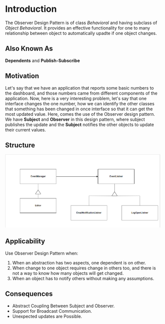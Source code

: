 # Introduction
The Observer Design Pattern is of class _Behavioral_ and having subclass of _Object Behavioral_. It provides an effective functionality for one to many relationship between object to automatically upadte if one object changes.

## Also Known As
**Dependents** and **Publish-Subscribe**

## Motivation
Let's say that we have an application that reports some basic numbers to the dashboard, and those numbers came from different components of the application. Now, here is a very interesting problem, let's say that one interface changes the one number, how we can identify the other classes that something has been changed in once interface so that it can get the most updated value. Here, comes the use of the Observer design pattern. We have **Subject** and **Observer** in this design pattern, where subject publishes the update and the **Subject** notifies the other objects to update their current values.

## Structure
![ObserverDesignPattern](./Observer%20Design%20Pattern.png)
## Applicability
Use Observer Design Pattern when:
1. When an abstraction has two aspects, one dependent is on other.
2. When change to one object requires change in others too, and there is not a way to know how many objects will get changed.
3. When an object has to notify others without making any assumptions.

## Consequences
* Abstract Coupling Between Subject and Observer.
* Support for Broadcast Communication.
* Unexpected updates are Possible.